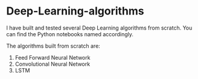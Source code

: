 # Deep-Learning-algorithms
I have built and tested several Deep Learning algorithms from scratch. You can find the Python notebooks named accordingly. 

The algorithms built from scratch are:
1. Feed Forward Neural Network
2. Convolutional Neural Network
3. LSTM
